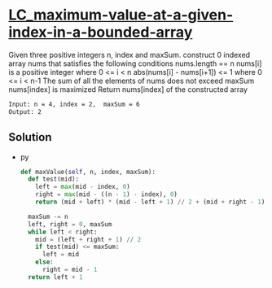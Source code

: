 # [LC_maximum-value-at-a-given-index-in-a-bounded-array](https://leetcode.com/problems/maximum-value-at-a-given-index-in-a-bounded-array)

Given three positive integers n, index and maxSum. construct 0 indexed array nums that satisfies the following conditions
  nums.length == n
  nums[i] is a positive integer where 0 <= i < n
  abs(nums[i] - nums[i+1]) <= 1 where 0 <= i < n-1
  The sum of all the elements of nums does not exceed maxSum
  nums[index] is maximized
Return nums[index] of the constructed array

```txt
Input: n = 4, index = 2,  maxSum = 6
Output: 2
```

## Solution

* py

  ```py
  def maxValue(self, n, index, maxSum):
    def test(mid):
      left = max(mid - index, 0)
      right = max(mid - ((n - 1) - index), 0)
      return (mid + left) * (mid - left + 1) // 2 + (mid + right - 1) * (mid - right) // 2

    maxSum -= n
    left, right = 0, maxSum
    while left < right:
      mid = (left + right + 1) // 2
      if test(mid) <= maxSum:
        left = mid
      else:
        right = mid - 1
    return left + 1
  ```
